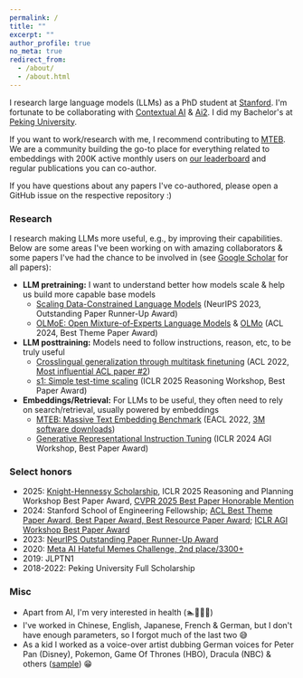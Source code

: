 ```yaml
---
permalink: /
title: ""
excerpt: ""
author_profile: true
no_meta: true
redirect_from: 
  - /about/
  - /about.html
---
```


I research large language models (LLMs) as a PhD student at [Stanford](https://www.stanford.edu/). I'm fortunate to be collaborating with [Contextual AI](https://contextual.ai/) & [Ai2](https://allenai.org/). I did my Bachelor's at [Peking University](https://english.pku.edu.cn/).

If you want to work/research with me, I recommend contributing to [MTEB](https://github.com/embeddings-benchmark/mteb/issues). We are a community building the go-to place for everything related to embeddings with 200K active monthly users on [our leaderboard](https://huggingface.co/spaces/mteb/leaderboard) and regular publications you can co-author.

If you have questions about any papers I've co-authored, please open a GitHub issue on the respective repository :)

### Research

I research making LLMs more useful, e.g., by improving their capabilities. Below are some areas I've been working on with amazing collaborators & some papers I've had the chance to be involved in (see [Google Scholar](https://scholar.google.com/citations?user=Me0IoRMAAAAJ&hl=en) for all papers):
- **LLM pretraining:** I want to understand better how models scale & help us build more capable base models
  - [Scaling Data-Constrained Language Models](https://arxiv.org/abs/2305.16264) (NeurIPS 2023, Outstanding Paper Runner-Up Award)
  - [OLMoE: Open Mixture-of-Experts Language Models](https://arxiv.org/abs/2409.02060) & [OLMo](https://arxiv.org/abs/2402.00838) (ACL 2024, Best Theme Paper Award)
- **LLM posttraining:** Models need to follow instructions, reason, etc, to be truly useful
  - [Crosslingual generalization through multitask finetuning](https://arxiv.org/abs/2211.01786) (ACL 2022, [Most influential ACL paper #2](https://www.paperdigest.org/2024/05/most-influential-acl-papers-2024-05/))
  - [s1: Simple test-time scaling](https://arxiv.org/abs/2501.19393) (ICLR 2025 Reasoning Workshop, Best Paper Award)
- **Embeddings/Retrieval:** For LLMs to be useful, they often need to rely on search/retrieval, usually powered by embeddings
  - [MTEB: Massive Text Embedding Benchmark](https://arxiv.org/abs/2210.07316) (EACL 2022, [3M software downloads](https://www.pepy.tech/projects/mteb?versions=*))
  - [Generative Representational Instruction Tuning](https://arxiv.org/abs/2402.09906) (ICLR 2024 AGI Workshop, Best Paper Award)

### Select honors

- 2025: [Knight-Hennessy Scholarship](https://knight-hennessy.stanford.edu/people/niklas-muennighoff), ICLR 2025 Reasoning and Planning Workshop Best Paper Award, [CVPR 2025 Best Paper Honorable Mention](https://cvpr.thecvf.com/Conferences/2025/News/Awards_Press)
- 2024: Stanford School of Engineering Fellowship; [ACL Best Theme Paper Award, Best Paper Award, Best Resource Paper Award](https://2024.aclweb.org/program/best_papers/); [ICLR AGI Workshop Best Paper Award](https://agiworkshop.github.io/2024/schedule/)
- 2023: [NeurIPS Outstanding Paper Runner-Up Award](https://blog.neurips.cc/2023/12/11/announcing-the-neurips-2023-paper-awards/)
- 2020: [Meta AI Hateful Memes Challenge, 2nd place/3300+](https://ai.meta.com/blog/hateful-memes-challenge-winners/)
- 2019: JLPTN1
- 2018-2022: Peking University Full Scholarship

### Misc

- Apart from AI, I'm very interested in health (🏊🎾🏃🌸)
- I've worked in Chinese, English, Japanese, French & German, but I don't have enough parameters, so I forgot much of the last two 😅
- As a kid I worked as a voice-over artist dubbing German voices for Peter Pan (Disney), Pokemon, Game Of Thrones (HBO), Dracula (NBC) & others ([sample](https://www.audible.de/pd/Gortimer-Gibbon-Mein-Leben-in-der-Normal-Street-Die-komplette-1-Staffel-Hoerbuch/B01LY8AAZP?overrideBaseCountry=true&ipRedirectOverride=true&ref_pageloadid=not_applicable&pageLoadId=pCyLZcePVMNX3kCH&creativeId=292d6343-f11b-4bbe-a8a5-d4b7272abf61)) 😁
